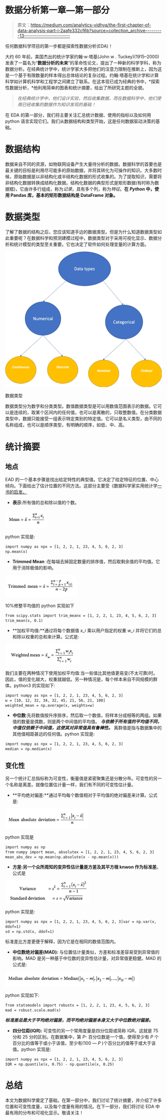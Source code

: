 # 数据分析第一章—第一部分

> 原文：<https://medium.com/analytics-vidhya/the-first-chapter-of-data-analysis-part-i-2aafe332cf6b?source=collection_archive---------13----------------------->

任何数据科学项目的第一步都是探索性数据分析(EDA)！

大约 60 年前，美国杰出的统计学家约翰·w·塔基(John w . Tuckey)(1915–2000)发表了一篇名为“**数据分析的未来**”的革命性论文，提出了一种新的科学学科，称为数据分析。在经典统计学中，统计学家大多把他们的注意力限制在推断上，因为这是一个基于有限数量的样本得出总体结论的复杂过程。约翰·塔基在统计学和计算科学如计算机科学和工程学之间建立了联系。在这本现已成为经典的书中，*探索性数据分析，*他利用简单的图表和统计摘要，给出了所研究主题的全貌。

> *在经典统计学中，他们设计实验，然后收集数据，而在数据科学中，他们使用已经收集的数据作为知识发现的基础！*

在 EDA 的第一部分，我们将主要关注汇总统计数据、使用的指标以及如何用 python 语言实现它们。我们从数据结构和类型开始，这是任何数据驱动决策的基础。

# 数据结构

数据来自不同的资源，如物联网设备产生大量待分析的数据。数据科学的首要也是最关键的目标是利用尽可能多的原始数据，并将其转化为可操作的知识。大多数时候，原始数据是以非结构化或半结构化数据的形式收集的。为了提取知识，需要将非结构化数据转换成结构化数据。结构化数据的典型形式是矩形数据(有时称为数据框)，它由许多行组成，称为*记录*，具有多个列，称为*特征*。**在 *Python* 中，使用 Pandas 库，基本的矩形数据结构是 DataFrame 对象。**

# 数据类型

了解了数据的结构之后，您应该知道手边的数据类型。但是为什么知道数据类型如此重要呢？在数据科学和预测建模过程中，数据类型对于采用可视化显示、数据分析和统计模型的类型至关重要。它也决定了软件如何处理变量的计算方面。

![](img/b2efe897833400a3375888e0db112c98.png)

数据类型

数据类型分为数字和分类类型。数值数据类型是可以用数值范围表示的数据。它可以是连续的，取某个区间内的任何值，也可以是离散的，只取整数值。在分类数据类型中，数据只能接受一组表示特定类别的特定值。它可以是名义类型，由不同的名称组成，也可以是顺序类型，有明确的顺序，如低、中、高。

# 统计摘要

## **地点**

EAD 的一个基本步骤是找出给定特性的典型值。它决定了给定特征的位置、中心倾向。下面给出了估计位置的不同方法。这部分主要受《数据科学家实用统计学[一书的启发。](https://www.oreilly.com/library/view/practical-statistics-for/9781491952955/)

*   **表示**:所有值的总和除以值的个数。

![](img/96a9ad63352d80a4cf6b822ba3d10178.png)

python 实现是:

```
import numpy as npx = [1, 2, 2, 1, 23, 4, 5, 6, 2, 3]
np.mean(x)
```

*   **Trimmed Mean** :在每端去掉固定数量的排序值，然后取剩余值的平均值。它用于消除极值的影响。

![](img/c5a629e5d1e6221b444fdc3827c3678e.png)

10%修整平均值的 python 实现如下

```
from scipy.stats import trim_meanx = [1, 2, 2, 1, 23, 4, 5, 6, 2, 3]
trim_mean(x, 0.1)
```

*   **加权平均值:**通过将每个数据值 *x_i* 乘以用户指定的权重 *w_i* 并将它们的总和除以权重的总和来计算。公式是:

![](img/626209081bdd03247cda2d294eb93d81.png)

我们主要在两种情况下使用加权平均值:当一些值比其他值更易变(不太可靠)时。因此，值的变化越大，权重就越低。另一种情况是，每个样本来自不同规模的群体。python3 的实现如下:

```
import numpy as npx = [1, 2, 2, 1, 23, 4, 5, 6, 2, 3]
w = [10, 12, 32, 34, 32, 45, 21, 56, 21, 100]
weighted_mean = np.average(x, weights=w)
```

*   **中位数**:先将数值按升序排序，然后取一个数值，将样本分成相等的两组。如果值的数量是偶数，则是两个中间值的平均值。 ***与依赖于所有值的平均值不同，中值仅依赖于中间值，这使其对异常值具有鲁棒性。*** 离群值是指与数据集中的其他值相距甚远的任何值。python 实现是:

```
import numpy as npx = [1, 2, 2, 1, 23, 4, 5, 6, 2, 3]
median = np.median(x)
```

## 变化性

另一个统计汇总指标称为可变性，衡量值是紧密聚集还是分散分布。可变性的另一个名称是离差。就像位置估计量一样，我们有不同的可变性估计量。

*   **平均绝对偏差:**通过平均每个数值相对于平均值的绝对偏差来计算。公式是:

![](img/b00d1bd787646e1037e2dbf0e71b427e.png)

python 实现是

```
import numpy as np
from numpy import mean, absolutex = [1, 2, 2, 1, 23, 4, 5, 6, 2, 3]
mean_abs_dev = np.mean(np.absolute(x - np.mean(x)))
```

*   **方差:**另一个众所周知的变异性估计量是方差及其平方根 knwon 作为**标准差**。公式是

![](img/1af0162ccef011d4b37b01f96da9e8e1.png)

python 实现是:

```
import numpy as npx = [1, 2, 2, 1, 23, 4, 5, 6, 2, 3]var = np.var(x, ddof=1)
sd = np.std(x, ddof=1)
```

标准差比方差更便于解释，因为它是在相同的数值范围内。

*   **中位数绝对偏差(MAD):** 与位置估计量类似，方差和标准差容易受到异常值的影响。MAD 是另一种基于中位数的变异性估计量，对异常值更稳健。MAD 的公式是:

![](img/26255fd22e3694e68959bf3a4e338923.png)

python 实现如下:

```
from statsmodels import robustx = [1, 2, 2, 1, 23, 4, 5, 6, 2, 3]
mad = robust.scale.mad(x)
```

***标准差总是大于平均绝对偏差，而平均绝对偏差本身又大于中位数绝对偏差。***

*   **四分位距(IQR):** 可变性的另一个常用度量是四分位距或简称 IQR。这就是 75 分和 25 分的区别。在数据集中，第 *P-* 百分位数是一个值，使得至少有 *P* 个百分比的值等于或小于该值，至少有(100 — *P* )个百分比的值等于或大于该值。python 实现是:

```
import numpy as npx = [1, 2, 2, 1, 23, 4, 5, 6, 2, 3]
IQR = np.quantile(x, 0.75) - np.quantile(x, 0.25)
```

# 总结

本文为数据科学奠定了基础。在第一部分中，我们讨论了统计摘要，并介绍了许多位置和可变性度量，以及每个度量有用的情况。在下一部分，我们将讨论 EDA 中最有用的分布和可视化显示。敬请关注！